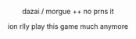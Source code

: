 <p align="center"> dazai / morgue ++ no prns it

<p align="center"> ion rlly play this game much anymore
